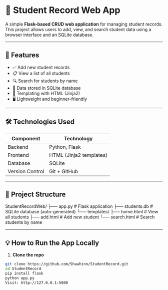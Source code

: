 # 📘 Student Record Web App

A simple **Flask-based CRUD web application** for managing student records.  
This project allows users to add, view, and search student data using a browser interface and an SQLite database.

---

## 🚀 Features

- ✅ Add new student records
- 📋 View a list of all students
- 🔍 Search for students by name
- 💾 Data stored in SQLite database
- 🧩 Templating with HTML (Jinja2)
- 🖥️ Lightweight and beginner-friendly

---

## 🛠️ Technologies Used

| Component        | Technology          |
|------------------|---------------------|
| Backend          | Python, Flask       |
| Frontend         | HTML (Jinja2 templates) |
| Database         | SQLite              |
| Version Control  | Git + GitHub        |

---

## 📁 Project Structure

StudentRecordWeb/
├── app.py # Flask application
├── students.db # SQLite database (auto-generated)
└── templates/
├── home.html # View all students
├── add.html # Add new student
└── search.html # Search students by name

---

## 💡 How to Run the App Locally

1. **Clone the repo**  
```bash
git clone https://github.com/Shaahinn/StudentRecord.git
cd StudentRecord
pip install flask
python app.py
Visit: http://127.0.0.1:5000
